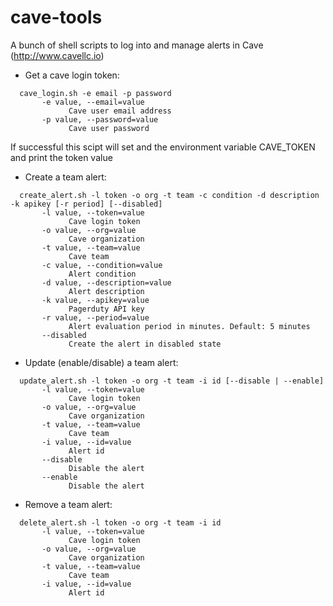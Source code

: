 # cave-tools

A bunch of shell scripts to log into and manage alerts in Cave (http://www.cavellc.io) 

- Get a cave login token:
```
  cave_login.sh -e email -p password
       -e value, --email=value
             Cave user email address
       -p value, --password=value
             Cave user password
```
 If successful this scipt will set and the environment variable CAVE_TOKEN and print the token value

- Create a team alert:
```
  create_alert.sh -l token -o org -t team -c condition -d description -k apikey [-r period] [--disabled]
       -l value, --token=value
             Cave login token
       -o value, --org=value
             Cave organization
       -t value, --team=value
             Cave team
       -c value, --condition=value
             Alert condition
       -d value, --description=value
             Alert description
       -k value, --apikey=value
             Pagerduty API key
       -r value, --period=value
             Alert evaluation period in minutes. Default: 5 minutes
       --disabled
             Create the alert in disabled state
```

- Update (enable/disable) a team alert:
```
  update_alert.sh -l token -o org -t team -i id [--disable | --enable]
       -l value, --token=value
             Cave login token
       -o value, --org=value
             Cave organization
       -t value, --team=value
             Cave team
       -i value, --id=value
             Alert id
       --disable
             Disable the alert
       --enable
             Disable the alert
```

- Remove a team alert:
```
  delete_alert.sh -l token -o org -t team -i id
       -l value, --token=value
             Cave login token
       -o value, --org=value
             Cave organization
       -t value, --team=value
             Cave team
       -i value, --id=value
             Alert id
```
